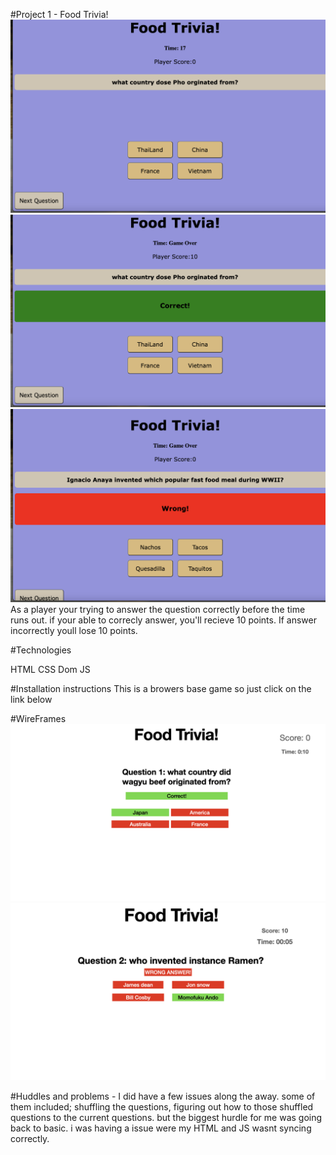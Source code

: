 #Project 1 - Food Trivia!
![img](images/FoodTrivia.png)
![img](images/FoodTriva01.jpeg)
![img](images/FoodTrivia02.jpeg)
As a player your trying to answer the question correctly before the time runs out. if your able to  correcly answer, you'll recieve 10 points. If answer incorrectly youll lose 10 points. 

#Technologies

HTML
CSS
Dom JS

#Installation instructions 
This is a browers base game so just click on the link below



#WireFrames
![img](images/project1.6.001.jpeg)
![img](images/project1.6.002.jpeg)

#Huddles and problems -
I did have a few issues along the away. some of them included; shuffling the questions, figuring out how to those shuffled questions to the current questions. but the biggest hurdle for me was going back to basic. i was having a issue were my HTML and JS wasnt syncing correctly.